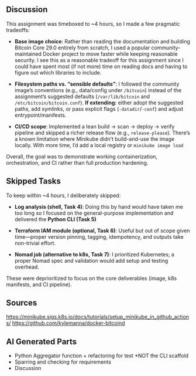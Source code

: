 ## Discussion

This assignment was timeboxed to ~4 hours, so I made a few pragmatic tradeoffs:

- **Base image choice**:
  Rather than reading the documentation and building Bitcoin Core 29.0 entirely from scratch, I used a popular community-maintained Docker project to move faster while keeping reasonable security. I see this as a reasonable tradeoff for this assignment since I could have spent most (if not more) time on reading docs and having to figure out which libraries to include.

- **Filesystem paths vs. “sensible defaults”**:
  I followed the community image’s conventions (e.g., data/config under `/bitcoin`) instead of the assignment’s suggested defaults (`/var/lib/bitcoin` and `/etc/bitcoin/bitcoin.conf`).
  **If extending:** either adopt the suggested paths, add symlinks, or pass explicit flags (`-datadir`/`-conf`) and adjust entrypoint/manifests.

- **CI/CD scope**:
  Implemented a lean build → scan → deploy -> verify pipeline and skipped a richer release flow (e.g., `release-please`). There’s a known limitation where Minikube didn’t build-and-use the image locally. With more time, I’d add a local registry or `minikube image load`

Overall, the goal was to demonstrate working containerization, orchestration, and CI rather than full production hardening.

## Skipped Tasks

To keep within ~4 hours, I deliberately skipped:

- **Log analysis (shell, Task 4)**:
  Doing this by hand would have taken me too long so I focused on the general-purpose implementation and delivered the **Python CLI (Task 5)**

- **Terraform IAM module (optional, Task 6)**:
  Useful but out of scope given time—proper version pinning, tagging, idempotency, and outputs take non-trivial effort.

- **Nomad job (alternative to k8s, Task 7)**:
  I prioritized Kubernetes; a proper Nomad spec and validation would add setup and testing overhead.

These were deprioritized to focus on the core deliverables (image, k8s manifests, and CI pipeline).

## Sources

https://minikube.sigs.k8s.io/docs/tutorials/setup_minikube_in_github_actions/
https://github.com/kylemanna/docker-bitcoind

## AI Generated Parts

* Python Aggregator function + refactoring for test *NOT the CLI scaffold
* Sparring and checking for requirements
* Discussion
